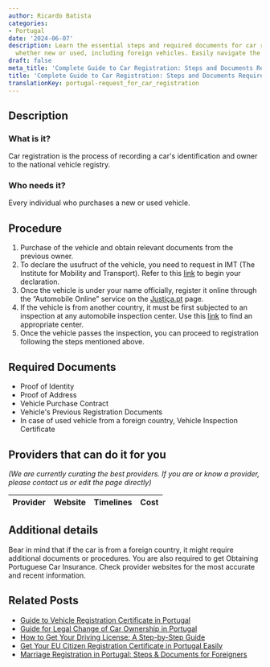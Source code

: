 ```yaml
---
author: Ricardo Batista
categories:
- Portugal
date: '2024-06-07'
description: Learn the essential steps and required documents for car registration,
  whether new or used, including foreign vehicles. Easily navigate the process.
draft: false
meta_title: 'Complete Guide to Car Registration: Steps and Documents Required'
title: 'Complete Guide to Car Registration: Steps and Documents Required'
translationKey: portugal-request_for_car_registration
---
```


## Description
### What is it?
Car registration is the process of recording a car's identification and owner to the national vehicle registry.
### Who needs it?
Every individual who purchases a new or used vehicle.

## Procedure
1. Purchase of the vehicle and obtain relevant documents from the previous owner. 
2. To declare the usufruct of the vehicle, you need to request in IMT (The Institute for Mobility and Transport). Refer to this [link](https://www.imtonline.pt/) to begin your declaration.
3. Once the vehicle is under your name officially, register it online through the “Automobile Online” service on the [Justiça.pt](https://justica.gov.pt/) page.
4. If the vehicle is from another country, it must be first subjected to an inspection at any automobile inspection center. Use this [link](https://www.imtonline.pt/) to find an appropriate center.
5. Once the vehicle passes the inspection, you can proceed to registration following the steps mentioned above.

## Required Documents
- Proof of Identity
- Proof of Address
- Vehicle Purchase Contract
- Vehicle's Previous Registration Documents
- In case of used vehicle from a foreign country, Vehicle Inspection Certificate

## Providers that can do it for you

_(We are currently curating the best providers. If you are or know a provider, please contact us or edit the page directly)_

| Provider        |     Website     |     Timelines    |       Cost      |
| --------------- | --------------- |  :-------------: | :-------------: |

## Additional details
Bear in mind that if the car is from a foreign country, it might require additional documents or procedures. You are also required to get Obtaining Portuguese Car Insurance. Check provider websites for the most accurate and recent information.


## Related Posts

- [Guide to Vehicle Registration Certificate in Portugal](https://tramitit.com/guides/portugal/request_for_registration_certificate/)
- [Guide for Legal Change of Car Ownership in Portugal](https://tramitit.com/guides/portugal/change_of_car_ownership/)
- [How to Get Your Driving License: A Step-by-Step Guide](https://tramitit.com/guides/portugal/request_for_driving_license/)
- [Get Your EU Citizen Registration Certificate in Portugal Easily](https://tramitit.com/guides/portugal/request_for_registration_certificate_for_eu_citizen/)
- [Marriage Registration in Portugal: Steps & Documents for Foreigners](https://tramitit.com/guides/portugal/registration_of_marriage_of_foreign_citizen_in_portugal/)